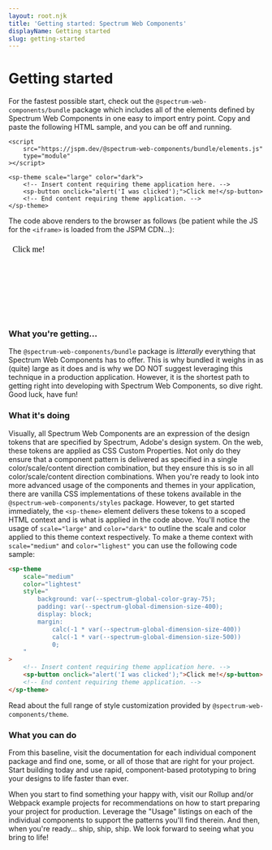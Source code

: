 ```yaml
---
layout: root.njk
title: 'Getting started: Spectrum Web Components'
displayName: Getting started
slug: getting-started
---
```


# Getting started

For the fastest possible start, check out the `@spectrum-web-components/bundle` package which includes all of the elements defined by Spectrum Web Components in one easy to import entry point. Copy and paste the following HTML sample, and you can be off and running.

```
<script
    src="https://jspm.dev/@spectrum-web-components/bundle/elements.js"
    type="module"
></script>

<sp-theme scale="large" color="dark">
    <!-- Insert content requiring theme application here. -->
    <sp-button onclick="alert('I was clicked');">Click me!</sp-button>
    <!-- End content requiring theme application. -->
</sp-theme>
```

The code above renders to the browser as follows (be patient while the JS for the `<iframe>` is loaded from the JSPM CDN...):

<style>iframe { width: 100%; border: none; background: var(--spectrum-global-color-gray-75); border-radius: 6px; }</style>

<iframe src="data:text/html;base64,PHNjcmlwdCBzcmM9Imh0dHBzOi8vanNwbS5kZXYvQHNwZWN0cnVtLXdlYi1jb21wb25lbnRzL2J1bmRsZS9lbGVtZW50cy5qcyIgdHlwZT0ibW9kdWxlIj48L3NjcmlwdD4NCg0KPHNwLXRoZW1lIHNjYWxlPSJsYXJnZSIgY29sb3I9ImRhcmsiPg0KICAgPHNwLWJ1dHRvbiBvbmNsaWNrPSJhbGVydCgnSSB3YXMgY2xpY2tlZCcpOyI+Q2xpY2sgbWUhPC9zcC1idXR0b24+DQo8L3NwLXRoZW1lPg=="></iframe>

### What you're getting...

The `@spectrum-web-components/bundle` package is _litterally_ everything that Spectrum Web Components has to offer. This is why bundled it <sp-link href="https://bundlephobia.com/result?p=@spectrum-web-components/bundle">weighs in as (quite) large</sp-link> as it does and is why we DO NOT suggest leveraging this technique in a production application. However, it is the shortest path to getting right into developing with Spectrum Web Components, so dive right. Good luck, have fun!

### What it's doing

Visually, all Spectrum Web Components are an expression of the design tokens that are specified by Spectrum, Adobe's design system. On the web, these tokens are applied as CSS Custom Properties. Not only do they ensure that a component pattern is delivered as specified in a single color/scale/content direction combination, but they ensure this is so in all color/scale/content direction combinations. When you're ready to look into more advanced usage of the components and themes in your application, there are vanilla CSS implementations of these tokens available in the `@spectrum-web-components/styles` package. However, to get started immediately, the `<sp-theme>` element delivers these tokens to a scoped HTML context and is what is applied in the code above. You'll notice the usage of `scale="large"` and `color="dark"` to outline the scale and color applied to this theme context respectively. To make a theme context with `scale="medium"` and `color="lighest"` you can use the following code sample:

<div style="--demo-example-padding-bottom: 0">

```html
<sp-theme
    scale="medium"
    color="lightest"
    style="
        background: var(--spectrum-global-color-gray-75);
        padding: var(--spectrum-global-dimension-size-400);
        display: block;
        margin:
            calc(-1 * var(--spectrum-global-dimension-size-400))
            calc(-1 * var(--spectrum-global-dimension-size-500))
            0;
    "
>
    <!-- Insert content requiring theme application here. -->
    <sp-button onclick="alert('I was clicked');">Click me!</sp-button>
    <!-- End content requiring theme application. -->
</sp-theme>
```

</div>

<sp-link href="components/theme">Read about the full range of style customization provided by `@spectrum-web-components/theme`.</sp-link>

### What you can do

From this baseline, visit the documentation for each individual component package and find one, some, or all of those that are right for your project. Start building today and use rapid, component-based prototyping to bring your designs to life faster than ever.

When you start to find something your happy with, visit our <sp-link href="https://github.com/adobe/spectrum-web-components/tree/main/projects/example-project-rollup" target="_blank">Rollup</sp-link> and/or <sp-link href="https://github.com/adobe/spectrum-web-components/tree/main/projects/example-project-webpack" target="_blank">Webpack</sp-link> example projects for recommendations on how to start preparing your project for production. Leverage the "Usage" listings on each of the individual components to support the patterns you'll find therein. And then, when you're ready... ship, ship, ship. We look forward to seeing what you bring to life!
